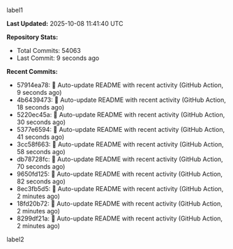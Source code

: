 
label1 
<!-- ACTIVITY_START -->
**Last Updated:** 2025-10-08 11:41:40 UTC

**Repository Stats:**
- Total Commits: 54063
- Last Commit: 9 seconds ago

**Recent Commits:**
- 57914ea78: 🤖 Auto-update README with recent activity (GitHub Action, 9 seconds ago)
- 4b6439473: 🤖 Auto-update README with recent activity (GitHub Action, 18 seconds ago)
- 5220ec45a: 🤖 Auto-update README with recent activity (GitHub Action, 30 seconds ago)
- 5377e6594: 🤖 Auto-update README with recent activity (GitHub Action, 41 seconds ago)
- 3cc58f663: 🤖 Auto-update README with recent activity (GitHub Action, 58 seconds ago)
- db78728fc: 🤖 Auto-update README with recent activity (GitHub Action, 70 seconds ago)
- 9650fd125: 🤖 Auto-update README with recent activity (GitHub Action, 82 seconds ago)
- 8ec3fb5d5: 🤖 Auto-update README with recent activity (GitHub Action, 2 minutes ago)
- 18fd20b72: 🤖 Auto-update README with recent activity (GitHub Action, 2 minutes ago)
- 8299df21a: 🤖 Auto-update README with recent activity (GitHub Action, 2 minutes ago)
<!-- ACTIVITY_END -->

label2
